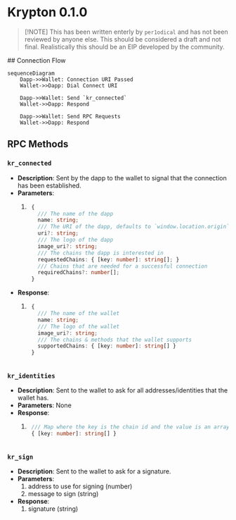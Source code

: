 # Krypton 0.1.0
> [!NOTE] This has been written enterly by `per1odical` and has not been reviewed by anyone else. This should be considered a draft and not final. Realistically this should be an EIP developed by the community.

## Connection Flow
```mermaid
sequenceDiagram
    Dapp->>Wallet: Connection URI Passed
    Wallet->>Dapp: Dial Connect URI

    Dapp->>Wallet: Send `kr_connected`
    Wallet->>Dapp: Respond

    Dapp->>Wallet: Send RPC Requests
    Wallet->>Dapp: Respond
```

## RPC Methods
### `kr_connected`
- **Description**: Sent by the dapp to the wallet to signal that the connection has been established.
- **Parameters**:
  1. ```ts
      {
        /// The name of the dapp
        name: string;
        /// The URI of the dapp, defaults to `window.location.origin`` if not provided and running in a browser.
        uri?: string;
        /// The logo of the dapp
        image_uri?: string;
        /// The chains the dapp is interested in
        requestedChains: { [key: number]: string[]; }
        /// Chains that are needed for a successful connection
        requiredChains?: number[];
      }
     ```
- **Response**:
  1. ```ts
      {
        /// The name of the wallet
        name: string;
        /// The logo of the wallet
        image_uri?: string;
        /// The chains & methods that the wallet supports
        supportedChains: { [key: number]: string[] }
      }
    ```

### `kr_identities`
- **Description**: Sent to the wallet to ask for all addresses/identities that the wallet has.
- **Parameters**: None
- **Response**:
  1. ```ts
      /// Map where the key is the chain id and the value is an array of addresses
      { [key: number]: string[] }
    ```

### `kr_sign`
- **Description**: Sent to the wallet to ask for a signature.
- **Parameters**:
  1. address to use for signing (number)
  2. message to sign (string)
- **Response**:
  1. signature (string)
